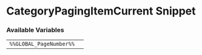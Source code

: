 # CategoryPagingItemCurrent Snippet

### Available Variables
|||
|---|---|
| `%%GLOBAL_PageNumber%%` |
